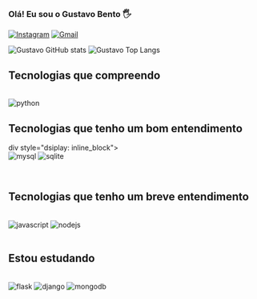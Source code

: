 ### Olá! Eu sou o Gustavo Bento 🖐️

[![Instagram](https://img.shields.io/badge/Instagram-E4405F?style=for-the-badge&logo=instagram&logoColor=white)](https://www.instagram.com/gus.mtl_s/)
[![Gmail](https://img.shields.io/badge/Gmail-D14836?style=for-the-badge&logo=gmail&logoColor=white)](gustavobentoteles379@gmail.com)

![Gustavo GitHub stats](https://github-readme-stats.vercel.app/api?username=gustavo-bento-teles&show_icons=true&theme=gruvbox)
![Gustavo Top Langs](https://github-readme-stats.vercel.app/api/top-langs/?username=gustavo-bento-teles&layout=compact)

## Tecnologias que compreendo

<div style="dsiplay: inline_block"><br/>
    <img aling="center" alt="python" src="https://img.shields.io/badge/Python-3776AB?style=for-the-badge&logo=python&logoColor=white">

## Tecnologias que tenho um bom entendimento

div style="dsiplay: inline_block"><br/>
     <img aling="center" alt="mysql" src="https://img.shields.io/badge/MySQL-00000F?style=for-the-badge&logo=mysql&logoColor=white">
     <img aling="center" alt="sqlite" src="https://img.shields.io/badge/Sqlite-003B57?style=for-the-badge&logo=sqlite&logoColor=white">
</div><br/>

## Tecnologias que tenho um breve entendimento

<div style="dsiplay: inline_block"><br/>
    <img aling="center" alt="javascript" src="https://img.shields.io/badge/JavaScript-F7DF1E?style=for-the-badge&logo=javascript&logoColor=black">
     <img aling="center" alt="nodejs" src="https://img.shields.io/badge/Node.js-43853D?style=for-the-badge&logo=node.js&logoColor=white">
</div><br/>

## Estou estudando

<div style="dsiplay: inline_block"><br/>
    <img aling="center" alt="flask" src="https://img.shields.io/badge/Flask-000000?style=for-the-badge&logo=flask&logoColor=white">
    <img aling="center" alt="django" src="https://img.shields.io/badge/Django-092E20?style=for-the-badge&logo=django&logoColor=white">
    <img aling="center" alt="mongodb" src="https://img.shields.io/badge/MongoDB-4EA94B?style=for-the-badge&logo=mongodb&logoColor=white">